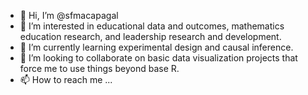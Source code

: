 - 👋 Hi, I’m @sfmacapagal
- 👀 I’m interested in educational data and outcomes, mathematics education research, and leadership research and development.
- 🌱 I’m currently learning experimental design and causal inference.
- 💞️ I’m looking to collaborate on basic data visualization projects that force me to use things beyond base R.
- 📫 How to reach me ...

<!---
sfmacapagal/sfmacapagal is a ✨ special ✨ repository because its `README.md` (this file) appears on your GitHub profile.
You can click the Preview link to take a look at your changes.
--->
